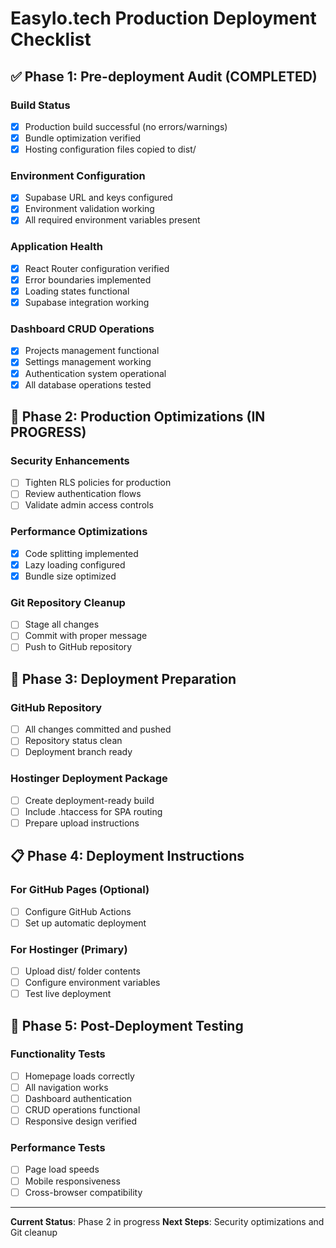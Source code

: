 # EasyIo.tech Production Deployment Checklist

## ✅ Phase 1: Pre-deployment Audit (COMPLETED)

### Build Status
- [x] Production build successful (no errors/warnings)
- [x] Bundle optimization verified
- [x] Hosting configuration files copied to dist/

### Environment Configuration
- [x] Supabase URL and keys configured
- [x] Environment validation working
- [x] All required environment variables present

### Application Health
- [x] React Router configuration verified
- [x] Error boundaries implemented
- [x] Loading states functional
- [x] Supabase integration working

### Dashboard CRUD Operations
- [x] Projects management functional
- [x] Settings management working
- [x] Authentication system operational
- [x] All database operations tested

## 🔧 Phase 2: Production Optimizations (IN PROGRESS)

### Security Enhancements
- [ ] Tighten RLS policies for production
- [ ] Review authentication flows
- [ ] Validate admin access controls

### Performance Optimizations
- [x] Code splitting implemented
- [x] Lazy loading configured
- [x] Bundle size optimized

### Git Repository Cleanup
- [ ] Stage all changes
- [ ] Commit with proper message
- [ ] Push to GitHub repository

## 🚀 Phase 3: Deployment Preparation

### GitHub Repository
- [ ] All changes committed and pushed
- [ ] Repository status clean
- [ ] Deployment branch ready

### Hostinger Deployment Package
- [ ] Create deployment-ready build
- [ ] Include .htaccess for SPA routing
- [ ] Prepare upload instructions

## 📋 Phase 4: Deployment Instructions

### For GitHub Pages (Optional)
- [ ] Configure GitHub Actions
- [ ] Set up automatic deployment

### For Hostinger (Primary)
- [ ] Upload dist/ folder contents
- [ ] Configure environment variables
- [ ] Test live deployment

## 🧪 Phase 5: Post-Deployment Testing

### Functionality Tests
- [ ] Homepage loads correctly
- [ ] All navigation works
- [ ] Dashboard authentication
- [ ] CRUD operations functional
- [ ] Responsive design verified

### Performance Tests
- [ ] Page load speeds
- [ ] Mobile responsiveness
- [ ] Cross-browser compatibility

---

**Current Status**: Phase 2 in progress
**Next Steps**: Security optimizations and Git cleanup
